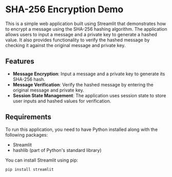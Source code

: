 # SHA-256 Encryption Demo

This is a simple web application built using Streamlit that demonstrates how to encrypt a message using the SHA-256 hashing algorithm. The application allows users to input a message and a private key to generate a hashed value. It also provides functionality to verify the hashed message by checking it against the original message and private key.

## Features

- **Message Encryption**: Input a message and a private key to generate its SHA-256 hash.
- **Message Verification**: Verify the hashed message by entering the original message and private key.
- **Session State Management**: The application uses session state to store user inputs and hashed values for verification.

## Requirements

To run this application, you need to have Python installed along with the following packages:

- Streamlit
- hashlib (part of Python's standard library)

You can install Streamlit using pip:

```bash
pip install streamlit